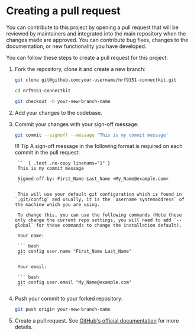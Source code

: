 # Creating a pull request

You can contribute to this project by opening a pull request that will be reviewed by maintainers and integrated into the main repository when the changes made are approved. You can contribute bug fixes, changes to the documentation, or new functionality you have developed.

You can follow these steps to create a pull request for this project:

1. Fork the repository, clone it and create a new branch:

	``` bash linenums="1"
	git clone git@github.com:your-username/nrf9151-connectkit.git
	```

	``` bash linenums="2"
	cd nrf9151-connectkit
	```

	``` bash linenums="3"
	git checkout -b your-new-branch-name
	```

2. Add your changes to the codebase.

3. Commit your changes with your sign-off message:

	``` bash
	git commit --signoff --message 'This is my commit message'
	```

	!!! Tip
		A sign-off message in the following format is required on each commit in the pull request:

		``` { .text .no-copy linenums="1" }
		This is my commit message

		Signed-off-by: First_Name Last_Name <My_Name@example.com>
		```

		This will use your default git configuration which is found in `.git/config` and usually, it is the `username systemaddress` of the machine which you are using.

		To change this, you can use the following commands (Note these only change the current repo settings, you will need to add `--global` for these commands to change the installation default).

		Your name:

		``` bash
		git config user.name "First_Name Last_Name"
		```

		Your email:

		``` bash
		git config user.email "My_Name@example.com"
		```

4. Push your commit to your forked repository:

	``` bash
	git push origin your-new-branch-name
	```

5. Create a pull request. See [GitHub's official documentation] for more details.

[GitHub's official documentation]: https://help.github.com/articles/creating-a-pull-request-from-a-fork/
